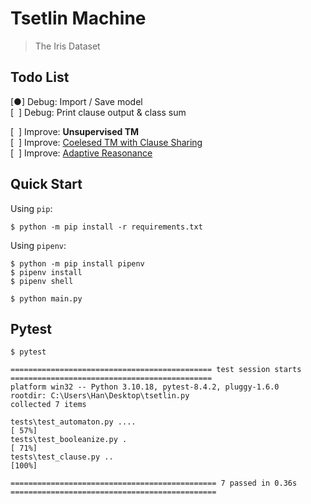 # Tsetlin Machine

> The Iris Dataset

## Todo List

[●] Debug: Import / Save model  
[&nbsp; ] Debug: Print clause output & class sum

[&nbsp; ] Improve: **Unsupervised TM**  
[&nbsp; ] Improve: [Coelesed TM with Clause Sharing](https://arxiv.org/abs/2108.07594)  
[&nbsp; ] Improve: [Adaptive Reasonance](https://arxiv.org/pdf/1905.11437)  

## Quick Start

Using `pip`:
```
$ python -m pip install -r requirements.txt
```

Using `pipenv`:
```
$ python -m pip install pipenv
$ pipenv install
$ pipenv shell
```

```
$ python main.py
```

## Pytest

```
$ pytest
```

```
============================================= test session starts =============================================
platform win32 -- Python 3.10.18, pytest-8.4.2, pluggy-1.6.0
rootdir: C:\Users\Han\Desktop\tsetlin.py
collected 7 items                                                                                              

tests\test_automaton.py ....                                                                             [ 57%]
tests\test_booleanize.py .                                                                               [ 71%] 
tests\test_clause.py ..                                                                                  [100%]

============================================== 7 passed in 0.36s ============================================== 
```